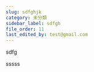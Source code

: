```yaml
---
slug: sdfghjk
category: 未分類
sidebar_label: sdfgh
file_order: 11
last_edited_by: test@gmail.com
---
```

sdfg

sssss